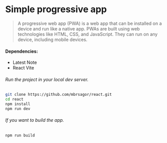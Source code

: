 # Simple progressive app

> A progressive web app (PWA) is a web app that can be installed on a device and run like a native app. PWAs are built using web technologies like HTML, CSS, and JavaScript. They can run on any device, including mobile devices.

#### Dependencies:
- Latest Note
- React Vite

###### Run the project in your local dev server.
```bash
git clone https://github.com/mbrsagor/react.git
cd react
npm install
npm run dev
```

###### If you want to build the app.
```bash
npm run build
```
